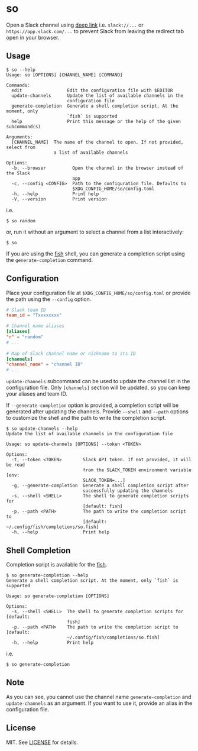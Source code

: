 # so

Open a Slack channel using [deep link](https://api.slack.com/reference/deep-linking#supported_URIs) i.e. `slack://...` or `https://app.slack.com/...` to prevent Slack from leaving the redirect tab open in your browser.

## Usage

```console
$ so --help
Usage: so [OPTIONS] [CHANNEL_NAME] [COMMAND]

Commands:
  edit                 Edit the configuration file with $EDITOR
  update-channels      Update the list of available channels in the
                       configuration file
  generate-completion  Generate a shell completion script. At the moment, only
                       `fish` is supported
  help                 Print this message or the help of the given subcommand(s)

Arguments:
  [CHANNEL_NAME]  The name of the channel to open. If not provided, select from
                  a list of available channels

Options:
  -b, --browser          Open the channel in the browser instead of the Slack
                         app
  -c, --config <CONFIG>  Path to the configuration file. Defaults to
                         $XDG_CONFIG_HOME/so/config.toml
  -h, --help             Print help
  -V, --version          Print version
```

i.e.

```console
$ so random
```

or, run it without an argument to select a channel from a list interactively:

```console
$ so
```

If you are using the [fish](https://fishshell.com/) shell, you can generate a completion script using the `generate-completion` command.

## Configuration

Place your configuration file at `$XDG_CONFIG_HOME/so/config.toml` or provide the path using the `--config` option.

```toml
# Slack team ID
team_id = "Txxxxxxxx"

# Channel name aliases
[aliases]
"r" = "random"
# ...
 
# Map of Slack channel name or nickname to its ID
[channels]
"channel_name" = "channel ID"
# ...
```

`update-channels` subcommand can be used to update the channel list in the configuration file. Only `[channels]` section will be updated, so you can keep your aliases and team ID. 

If `--generate-completion` option is provided, a completion script will be generated after updating the channels. Provide `--shell` and `--path` options to customize the shell and the path to write the completion script.

```console
$ so update-channels --help
Update the list of available channels in the configuration file

Usage: so update-channels [OPTIONS] --token <TOKEN>

Options:
  -t, --token <TOKEN>        Slack API token. If not provided, it will be read
                             from the SLACK_TOKEN environment variable [env:
                             SLACK_TOKEN=...]
  -g, --generate-completion  Generate a shell completion script after
                             successfully updating the channels
  -s, --shell <SHELL>        The shell to generate completion scripts for
                             [default: fish]
  -p, --path <PATH>          The path to write the completion script to
                             [default: ~/.config/fish/completions/so.fish]
  -h, --help                 Print help
```

## Shell Completion

Completion script is available for the [fish](https://fishshell.com/).

```console
$ so generate-completion --help
Generate a shell completion script. At the moment, only `fish` is supported

Usage: so generate-completion [OPTIONS]

Options:
  -s, --shell <SHELL>  The shell to generate completion scripts for [default:
                       fish]
  -p, --path <PATH>    The path to write the completion script to [default:
                       ~/.config/fish/completions/so.fish]
  -h, --help           Print help
```

i.e.

```console
$ so generate-completion
```

## Note

As you can see, you cannot use the channel name `generate-completion` and `update-channels` as an argument. If you want to use it, provide an alias in the configuration file.

## License

MIT. See [LICENSE](LICENSE) for details.

